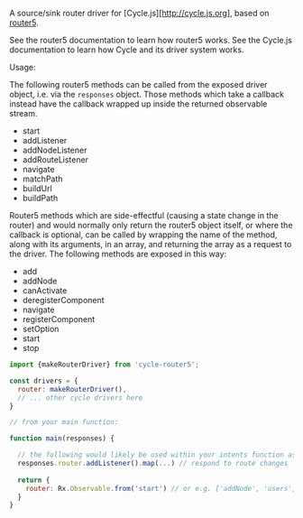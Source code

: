 A source/sink router driver for [Cycle.js][http://cycle.js.org], based on [router5](http://router5.github.io/).

See the router5 documentation to learn how router5 works. See the Cycle.js documentation to learn how Cycle and its driver system works.

Usage:

The following router5 methods can be called from the exposed driver object, i.e. via the `responses` object. Those methods which take a callback instead have the callback wrapped up inside
the returned observable stream.

* start
* addListener
* addNodeListener
* addRouteListener
* navigate
* matchPath
* buildUrl
* buildPath

Router5 methods which are side-effectful (causing a state change in the router) and would normally only return the router5 object itself, or where the callback is optional, can be called by wrapping the name of the method, along with its arguments, in an array, and returning the array as a request to the driver. The following methods are exposed in this way:

* add
* addNode
* canActivate
* deregisterComponent
* navigate
* registerComponent
* setOption
* start
* stop

```js
import {makeRouterDriver} from 'cycle-router5';

const drivers = {
  router: makeRouterDriver(),
  // ... other cycle drivers here
}

// from your main function:

function main(responses) {

  // the following would likely be used within your intents function as you build your main view
  responses.router.addListener().map(...) // respond to route changes
  
  return {
    router: Rx.Observable.from('start') // or e.g. ['addNode', 'users', '/users']
  }
}
```